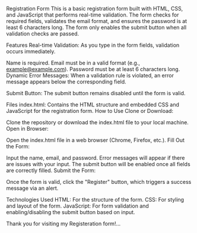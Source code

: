 Registration Form
This is a basic registration form built with HTML, CSS, and JavaScript that performs real-time validation. The form checks for required fields, validates the email format, and ensures the password is at least 6 characters long. The form only enables the submit button when all validation checks are passed.

Features
Real-time Validation: As you type in the form fields, validation occurs immediately.

Name is required.
Email must be in a valid format (e.g., example@example.com).
Password must be at least 6 characters long.
Dynamic Error Messages: When a validation rule is violated, an error message appears below the corresponding field.

Submit Button: The submit button remains disabled until the form is valid.

Files
index.html: Contains the HTML structure and embedded CSS and JavaScript for the registration form.
How to Use
Clone or Download:

Clone the repository or download the index.html file to your local machine.
Open in Browser:

Open the index.html file in a web browser (Chrome, Firefox, etc.).
Fill Out the Form:

Input the name, email, and password.
Error messages will appear if there are issues with your input.
The submit button will be enabled once all fields are correctly filled.
Submit the Form:

Once the form is valid, click the "Register" button, which triggers a success message via an alert.

Technologies Used
HTML: For the structure of the form.
CSS: For styling and layout of the form.
JavaScript: For form validation and enabling/disabling the submit button based on input.

Thank you for visiting my Registeration form!...
